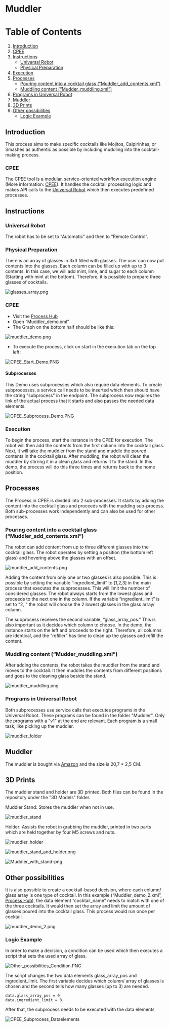 # Muddler

# Table of Contents

1. [Introduction](#introduction)
2. [CPEE](#cpee)
3. [Instructions](#instructions)
    - [Universal Robot](#universal-robot)
    - [Physical Preparation](#physical-preparation)
4. [Execution](#execution)
5. [Processes](#processes)
    - [Pouring content into a cocktail glass (“Muddler_add_contents.xml”)](#pouring-content-into-a-cocktail-glass-muddler_add_contentsxml)
    - [Muddling content (“Mudder_muddling.xml”)](#muddling-content-mudder_muddlingxml)
6. [Programs in Universal Robot](#programs-in-universal-robot)
7. [Muddler](#muddler)
8. [3D Prints](#3d-prints)
9. [Other possibilities](#other-possibilities)
    - [Logic Example](#logic-example)


## Introduction

This process aims to make specific cocktails like Mojitos, Caipirinhas, or Smashes as authentic as possible by including muddling into the cocktail-making process.

### CPEE 
The CPEE tool is a modular, service-oriented workflow execution engine (More information: [CPEE](https://cpee.org/)). It handles the cocktail processing logic and makes API calls to the [Universal Robot](https://www.universal-robots.com/de/) which then executes predefined processes.

## Instructions

### Universal Robot

The robot has to be set to “Automatic” and then to “Remote Control”.

### Physical Preparation

There is an array of glasses in 3x3 filled with glasses. The user can now put contents into the glasses. Each column can be filled up with up to 3 contents. In this case, we will add mint, lime, and sugar to each column (Starting with mint at the bottom). Therefore, it is possible to prepare three glasses of cocktails.

![glasses_array.png](resources/glasses_array.png)

### CPEE

* Visit the [Process Hub](https://cpee.org/hub/?stage=development&dir=Teaching.dir/Prak.dir/TUM-Prak-24-SS.dir/)
* Open “Muddler_demo.xml”
* The Graph on the bottom half should be like this:
  
![muddler_demo.png](resources/muddler_demo.png)

* To execute the process, click on start in the execution tab on the top left:
  
![CPEE_Start_Demo.PNG](resources/CPEE_Start_Demo.PNG)

#### Subprocesses

This Demo uses subprocesses which also require data elements. To create subprocesses, a service call needs to be inserted which then should have the string "subprocess" in the endpoint. The subprocess now requires the link of the actual process that it starts and also passes the needed data elements.

![CPEE_Subprocess_Demo.PNG](resources/CPEE_Subprocess_Demo.PNG)


### Execution

To begin the process, start the instance in the CPEE for execution. The robot will then add the contents from the first column into the cocktail glass. Next, it will take the muddler from the stand and muddle the poured contents in the cocktail glass. After muddling, the robot will clean the muddler by stirring it in a clean glass and returns it to the stand. In this demo, the process will do this three times and returns back to the home position.

## Processes

The Process in CPEE is divided into 2 sub-processes. It starts by adding the content into the cocktail glass and proceeds with the mudding sub-process. Both sub-processes work independently and can also be used for other processes.

### Pouring content into a cocktail glass (“Muddler_add_contents.xml”)

The robot can add content from up to three different glasses into the cocktail glass. The robot operates by setting a position (the bottom left glass) and hovering above the glasses with an offset.

![muddler_add_contents.png](resources/muddler_add_contents.png)


Adding the content from only one or two glasses is also possible. This is possible by setting the variable “ingredient_limit” to [1,2,3] in the main process that executes the subprocesses. This will limit the number of considered glasses. The robot always starts from the lowest glass and proceeds to the next one in the column. If the variable “ingredient_limit” is set to “2, " the robot will choose the 2 lowest glasses in the glass array/ column.

The subprocess receives the second variable, “glass_array_pos.” This is also important as it decides which column to choose. In the demo, the instance starts on the left and proceeds to the right. Therefore, all columns are identical, and the “refiller” has time to clean up the glasses and refill the content.


### Muddling content (“Mudder_muddling.xml”)

After adding the contents, the robot takes the muddler from the stand and moves to the cocktail. It then muddles the contents from different positions and goes to the cleaning glass beside the stand.

![muddler_muddling.png](resources/muddler_muddling.png)

### Programs in Universal Robot

Both subprocesses use service calls that executes programs in the Universal Robot. These programs can be found in the folder "Muddler". Only the programs with a "v1" at the end are relevant. Each program is a small task, like picking up the muddler.

![muddler_folder](resources/Muddler_Folder_Universal_Robot.jpg)


## Muddler

The muddler is bought via [Amazon](https://amzn.eu/d/gs9YuMl) and the size is 20,7 * 2,5 CM.

## 3D Prints

The muddler stand and holder are 3D printed. Both files can be found in the repository under the "3D Models" folder.

Muddler Stand: Stores the muddler when not in use.

![muddler_stand](resources/Muddler_stand.PNG)

Holder: Assists the robot in grabbing the muddler, printed in two parts which are held together by four M5 screws and nuts.

![muddler_holder](resources/Muddler_Holder.PNG)


![muddler_stand_and_holder.png](resources/muddler_stand_and_holder.png)

![Muddler_with_stand-png](resources/Muddler_with_stand.jpg)


## Other possibilities

It is also possible to create a cocktail-based decision, where each column/ glass array is one type of cocktail. In this example (“Muddler_demo_2.xml”, [Process Hub](https://cpee.org/hub/?stage=development&dir=Teaching.dir/Prak.dir/TUM-Prak-24-SS.dir/)), the data element “cocktail_name” needs to match with one of the three cocktails. It would then set the array and limit the amount of glasses poured into the cocktail glass. This process would run once per cocktail.

![muddler_demo_2.png](resources/muddler_demo_2.png)

### Logic Example

In order to make a decision, a condition can be used which then executes a script that sets the used array of glass. 

![Other_possibilities_Condition.PNG](resources/Other_possibilities_Condition.PNG)

The script changes the two data elements glass_array_pos and ingredient_limit. The first variable decides which column/ array of glasses is chosen and the second tells how many glasses (up to 3) are needed.

    data.glass_array_pos = 0
    data.ingredient_limit = 3

After that, the subprocess needs to be executed with the data elements

![CPEE_Subprocess_Dataelements](resources/CPEE_Subprocess_Dataelements.PNG)













